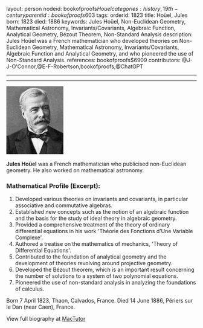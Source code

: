 layout: person
nodeid: bookofproofs$Houel
categories: history,19th-century
parentid: bookofproofs$603
tags: 
orderid: 1823
title: Hoüel, Jules
born: 1823
died: 1886
keywords: Jules Hoüel, Non-Euclidean Geometry, Mathematical Astronomy, Invariants/Covariants, Algebraic Function, Analytical Geometry, Bézout Theorem, Non-Standard Analysis
description: Jules Hoüel was a French mathematician who developed theories on Non-Euclidean Geometry, Mathematical Astronomy, Invariants/Covariants, Algebraic Function and Analytical Geometry, and who pioneered the use of Non-Standard Analysis.
references: bookofproofs$6909
contributors: @J-J-O'Connor,@E-F-Robertson,bookofproofs,@ChatGPT

---



---

![Houel.jpg](https://github.com/bookofproofs/bookofproofs.github.io/blob/main/_sources/_assets/images/portraits/Houel.jpg?raw=true)

**Jules Hoüel** was a French mathematician who publicised non-Euclidean geometry. He also worked on mathematical astronomy.

### Mathematical Profile (Excerpt):
1. Developed various theories on invariants and covariants, in particular associative and commutative algebras.
2. Established new concepts such as the notion of an algebraic function and the basis for the study of ideal theory in algebraic geometry.
3. Provided a comprehensive treatment of the theory of ordinary differential equations in his work 'Théorie des Fonctions d’Une Variable Complexe'.
4. Authored a treatise on the mathematics of mechanics, 'Theory of Differential Equations'.
5. Contributed to the foundation of analytical geometry and the development of theories revolving around projective geometry.
6. Developed the Bézout theorem, which is an important result concerning the number of solutions to a system of two polynomial equations.
7. Pioneered the use of non-standard analysis in analyzing the foundations of calculus.

Born 7 April 1823, Thaon, Calvados, France. Died 14 June 1886, Périers sur le Dan (near Caen), France.

View full biography at [MacTutor](https://mathshistory.st-andrews.ac.uk/Biographies/Houel/)
